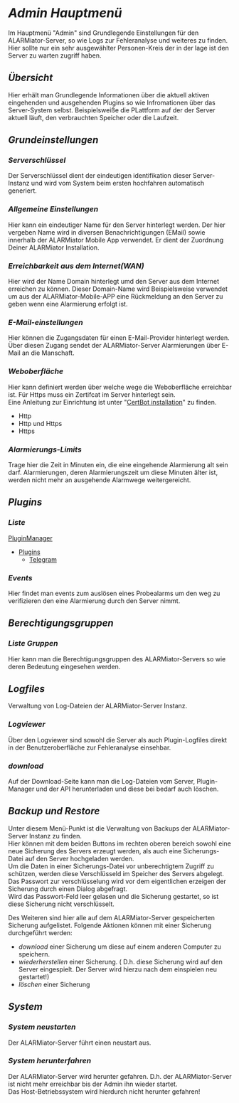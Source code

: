 # ***Admin Hauptmenü***
Im Hauptmenü "Admin" sind Grundlegende Einstellungen für den ALARMiator-Server, so wie Logs zur Fehleranalyse und weiteres zu finden. Hier sollte nur ein sehr ausgewählter Personen-Kreis der in der lage ist den Server zu warten zugriff haben.

## ***Übersicht***
Hier erhält man Grundlegende Informationen über die aktuell aktiven eingehenden und ausgehenden Plugins so wie Infromationen über das Server-System selbst. Beispielsweiße die PLattform auf der der Server aktuell läuft, den verbrauchten Speicher oder die Laufzeit.

## ***Grundeinstellungen***
### ***Serverschlüssel***
Der Serverschlüssel dient der eindeutigen identifikation dieser Server-Instanz und wird vom System beim ersten hochfahren automatisch generiert.

### ***Allgemeine Einstellungen***
Hier kann ein eindeutiger Name für den Server hinterlegt werden. Der hier vergeben Name wird in diversen Benachrichtigungen (EMail) sowie innerhalb der ALARMiator Mobile App verwendet. Er dient der Zuordnung Deiner ALARMiator Installation.
 
### ***Erreichbarkeit aus dem Internet(WAN)***
Hier wird der Name Domain hinterlegt umd den Server aus dem Internet erreichen zu können.
Dieser Domain-Name wird Beispielsweise verwendet um aus der ALARMiator-Mobile-APP eine Rückmeldung an den Server zu geben wenn eine Alarmierung erfolgt ist.
 
### ***E-Mail-einstellungen***
Hier können die Zugangsdaten für einen E-Mail-Provider hinterlegt werden. Über diesen Zugang sendet der ALARMiator-Server Alarmierungen über E-Mail an die Manschaft.

### ***Weboberfläche***
Hier kann definiert werden über welche wege die Weboberfläche erreichbar ist. Für Https muss ein Zertifcat im Server hinterlegt sein.  
Eine Anleitung zur Einrichtung ist unter "[CertBot installation](ALARMiator-Server\Installation\CertBot_installation.md)" zu finden.
* Http
* Http und Https
* Https

### ***Alarmierungs-Limits***
Trage hier die Zeit in Minuten ein, die eine eingehende Alarmierung alt sein darf. Alarmierungen, deren Alarmierungszeit um diese Minuten älter ist, werden nicht mehr an   ausgehende Alarmwege weitergereicht.

## ***Plugins***
### ***Liste***
[PluginManager](ALARMiator-Server\WebUI\Admin\Plugins\PluginManager.md)
* [Plugins](ALARMiator-Server\WebUI\Admin\Plugins\Plugins.md)
  * [Telegram](ALARMiator-Server\WebUI\Admin\Plugins\Telegram-Plugin.md)

### ***Events***
Hier findet man events zum auslösen eines Probealarms um den weg zu verifizieren den eine Alarmierung durch den Server nimmt.

## ***Berechtigungsgruppen***
### ***Liste Gruppen***
Hier kann man die Berechtigungsgruppen des ALARMiator-Servers so wie deren Bedeutung eingesehen werden.

## ***Logfiles***
Verwaltung von Log-Dateien der ALARMiator-Server Instanz.

### ***Logviewer***
Über den Logviewer sind sowohl die Server als auch Plugin-Logfiles direkt in der Benutzeroberfläche zur Fehleranalyse einsehbar.

### ***download***
Auf der Download-Seite kann man die Log-Dateien vom Server, Plugin-Manager und der API herunterladen und diese bei bedarf auch löschen.

## ***Backup und Restore***
Unter diesem Menü-Punkt ist die Verwaltung von Backups der ALARMiator-Server Instanz zu finden.  
Hier können mit dem beiden Buttons im rechten oberen bereich sowohl eine neue Sicherung des Servers erzeugt werden, 
als auch eine Sicherungs-Datei auf den Server hochgeladen werden.  
Um die Daten in einer Sicherungs-Datei vor unberechtigtem Zugriff zu schützen, werden diese Verschlüsseld im Speicher des Servers abgelegt.  
Das Passwort zur verschlüsselung wird vor dem eigentlichen erzeigen der Sicherung durch einen Dialog abgefragt.  
Wird das Passwort-Feld leer gelasen und die Sicherung gestartet, so ist diese Sicherung nicht verschlüsselt.

Des Weiteren sind hier alle auf dem ALARMiator-Server gespeicherten Sicherung aufgelistet. Folgende Aktionen können mit einer Sicherung durchgeführt werden:
- *download* einer Sicherung um diese auf einem anderen Computer zu speichern.
- *wiederherstellen* einer Sicherung. ( D.h. diese Sicherung wird auf den Server eingespielt. Der Server wird hierzu nach dem einspielen neu gestartet!)
- *löschen* einer Sicherung

## ***System***
### ***System neustarten***
Der ALARMiator-Server führt einen neustart aus.

### ***System herunterfahren***
Der ALARMiator-Server wird herunter gefahren. D.h. der ALARMiator-Server ist nicht mehr erreichbar bis der Admin ihn wieder startet.  
Das Host-Betriebssystem wird hierdurch nicht herunter gefahren!


